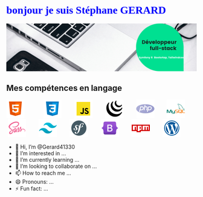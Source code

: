 # <span style="color:blue; font-family:verdana;">bonjour je suis Stéphane GERARD</span>
<img src="https://github.com/Gerard41330/Stephane-GERARD/blob/main/Developpeur-full-stack.png">


## Mes compétences en langage 
<img src="https://github.com/Gerard41330/Stephane-GERARD/blob/main/icons8-html5-48.png" style="margin-right: 30px;">&nbsp;&nbsp;&nbsp;&nbsp; <img src="https://github.com/Gerard41330/Stephane-GERARD/blob/main/icons8-css3-48.png" style="margin-right: 30px;"> <img src="https://github.com/Gerard41330/Stephane-GERARD/blob/main/icons8-js-48.png" style="margin-right: 30px;"> <img src="https://github.com/Gerard41330/Stephane-GERARD/blob/main/icons8-jquery-48.png" style="margin-right: 30px;"> <img src="https://github.com/Gerard41330/Stephane-GERARD/blob/main/icons8-php-48.png" style="margin-right: 30px;"> <img src="https://github.com/Gerard41330/Stephane-GERARD/blob/main/icons8-mysql-48.png" style="margin-right: 30px;"> <img src="https://github.com/Gerard41330/Stephane-GERARD/blob/main/icons8-toupet-48.png" style="margin-right: 30px;"> <img src="https://github.com/Gerard41330/Stephane-GERARD/blob/main/icons8-tailwind-css-48.png" style="margin-right: 30px;"> <img src="https://github.com/Gerard41330/Stephane-GERARD/blob/main/icons8-symfony-48 (1).png" style="margin-right: 30px;"> <img src="https://github.com/Gerard41330/Stephane-GERARD/blob/main/icons8-bootstrap-48.png" style="margin-right: 30px;"> <img src="https://github.com/Gerard41330/Stephane-GERARD/blob/main/icons8-npm-48.png" style="margin-right: 30px;"> <img src="https://github.com/Gerard41330/Stephane-GERARD/blob/main/icons8-wordpress-48.png" style="margin-right: 30px;">


- 👋 Hi, I’m @Gerard41330
- 👀 I’m interested in ...
- 🌱 I’m currently learning ...
- 💞️ I’m looking to collaborate on ...
- 📫 How to reach me ...
- 😄 Pronouns: ...
- ⚡ Fun fact: ...

<!---
Gerard41330/Gerard41330 is a ✨ special ✨ repository because its `README.md` (this file) appears on your GitHub profile.
You can click the Preview link to take a look at your changes.
--->
